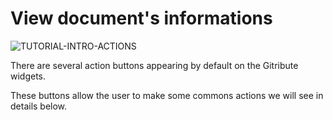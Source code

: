 
# View document's informations

<div>
  <img
    alt="TUTORIAL-INTRO-ACTIONS"
    src="https://raw.githubusercontent.com/multi-coop/gitribute-documentation-content/main/images/tutorial/commented/tutorial-actions.png"
    />
</div>

There are several action buttons appearing by default on the Gitribute widgets.

These buttons allow the user to make some commons actions we will see in details below.
